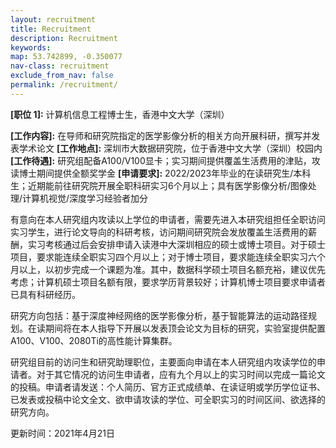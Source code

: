 ```yaml
---
layout: recruitment
title: Recruitment
description: Recruitment
keywords:
map: 53.742899, -0.350077
nav-class: recruitment
exclude_from_nav: false
permalink: /recruitment/
---
```


<b>[职位 1]:</b> 计算机信息工程博士生，香港中文大学（深圳）

<b>[工作内容]:</b> 在导师和研究院指定的医学影像分析的相关方向开展科研，撰写并发表学术论文
<b>[工作地点]:</b> 深圳市大数据研究院，位于香港中文大学（深圳）校园内
<b>[工作待遇]:</b> 研究组配备A100/V100显卡；实习期间提供覆盖生活费用的津贴，攻读博士期间提供全额奖学金
<b>[申请要求]:</b> 2022/2023年毕业的在读研究生/本科生；近期能前往研究院开展全职科研实习6个月以上；具有医学影像分析/图像处理/计算机视觉/深度学习经验者加分

有意向在本人研究组内攻读以上学位的申请者，需要先进入本研究组担任全职访问实习学生，进行论文导向的科研考核，访问期间研究院会发放覆盖生活费用的薪酬，实习考核通过后会安排申请入读港中大深圳相应的硕士或博士项目。对于硕士项目，要求能连续全职实习四个月以上；对于博士项目，要求能连续全职实习六个月以上，以初步完成一个课题为准。其中，数据科学硕士项目名额充裕，建议优先考虑；计算机硕士项目名额有限，要求学历背景较好；计算机博士项目要求申请者已具有科研经历。

研究方向包括：基于深度神经网络的医学影像分析，基于智能算法的运动路径规划。在读期间将在本人指导下开展以发表顶会论文为目标的研究，实验室提供配置A100、V100、2080Ti的高性能计算集群。

研究组目前的访问生和研究助理职位，主要面向申请在本人研究组内攻读学位的申请者。对于其它情况的访问生申请者，应有九个月以上的实习时间以完成一篇论文的投稿。申请者请发送：个人简历、官方正式成绩单、在读证明或学历学位证书、已发表或投稿中论文全文、欲申请攻读的学位、可全职实习的时间区间、欲选择的研究方向。

更新时间：2021年4月21日



